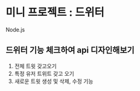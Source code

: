 # 미니 프로젝트 : 드위터

Node.js

## 드위터 기능 체크하여 api 디자인해보기

1. 전체 트윗 갖고오기
2. 특정 유저 트위트 갖고 오기
3. 새로운 트윗 생성 및 삭제, 수정 기능
